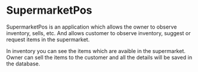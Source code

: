 # SupermarketPos

SupermarketPos is an application which allows the owner to observe inventory, sells, etc. 
And allows customer to observe inventory, suggest or request items in the supermarket.

In inventory you can see the items which are avaible in the supermarket.
Owner can sell the items to the customer and all the details will be saved in the database.
